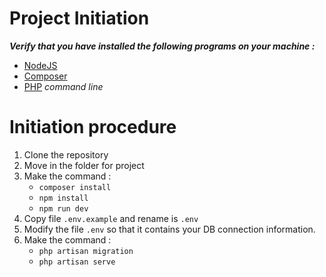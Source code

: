 # Project Initiation

**_Verify that you have installed the following programs on your machine :_**

- [NodeJS](https://nodejs.org/en/)
- [Composer](https://getcomposer.org/)
- [PHP](https://www.php.net/downloads) _command line_

# Initiation procedure

1. Clone the repository
2. Move in the folder for project
3. Make the command :
    - `composer install`
    - `npm install`
    - `npm run dev`
4. Copy file `.env.example` and rename is `.env`
5. Modify the file `.env` so that it contains your DB connection information.
6. Make the command :
    - `php artisan migration`
    - `php artisan serve`